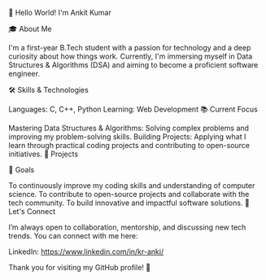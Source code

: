 👋 Hello World! I'm Ankit Kumar 

🎓 About Me

I'm a first-year B.Tech student with a passion for technology and a deep curiosity about how things work. Currently, I'm immersing myself in Data Structures & Algorithms (DSA) and aiming to become a proficient software engineer.

🛠️ Skills & Technologies

Languages: C, C++, Python
Learning: Web Development 
📚 Current Focus

Mastering Data Structures & Algorithms: Solving complex problems and improving my problem-solving skills.
Building Projects: Applying what I learn through practical coding projects and contributing to open-source initiatives.
🚀 Projects

🌱 Goals

To continuously improve my coding skills and understanding of computer science.
To contribute to open-source projects and collaborate with the tech community.
To build innovative and impactful software solutions.
🤝 Let's Connect

I’m always open to collaboration, mentorship, and discussing new tech trends. You can connect with me here:

LinkedIn: https://www.linkedin.com/in/kr-anki/


Thank you for visiting my GitHub profile! 🚀
